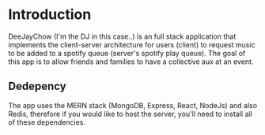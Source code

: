 # Introduction

DeeJayChow (I'm the DJ in this case..) is an full stack application that implements the client-server architecture for users (client) to request music to be added to a spotify queue (server's spotify play queue). The goal of this app is to allow friends and families to have a collective aux at an event.

## Dedepency

The app uses the MERN stack (MongoDB, Express, React, NodeJs) and also Redis, therefore if you would like to host the server, you'll need to install all of these dependencies.  

